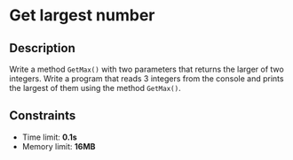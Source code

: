 # Get largest number

## Description
Write a method `GetMax()` with two parameters that returns the larger of two integers.
Write a program that reads 3 integers from the console and prints the largest of them using the method `GetMax()`.

## Constraints
- Time limit: **0.1s**
- Memory limit: **16MB**
